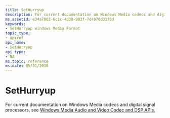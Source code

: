 ```yaml
---
title: SetHurryup
description: For current documentation on Windows Media codecs and digital signal processors, see Windows Media Audio and Video Codec and DSP APIs.
ms.assetid: e34a7802-6c1c-4d38-983f-7d4b70d31f9d
keywords:
- SetHurryup windows Media Format
topic_type:
- apiref
api_name:
- SetHurryup
api_type:
- NA
ms.topic: reference
ms.date: 05/31/2018
---
```


# SetHurryup

For current documentation on Windows Media codecs and digital signal processors, see [Windows Media Audio and Video Codec and DSP APIs.](/previous-versions//dd464626(v=vs.85))

 

 